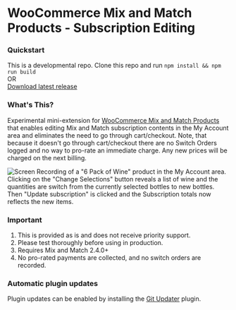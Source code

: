 # WooCommerce Mix and Match Products - Subscription Editing

### Quickstart

This is a developmental repo. Clone this repo and run `npm install && npm run build`   
OR    
[Download latest release](https://github.com/kathyisawesome/wc-mnm-subscription-editing/releases/latest)

### What's This?

Experimental mini-extension for [WooCommerce Mix and Match Products](https://woocommerce.com/products/woocommerce-mix-and-match-products/) that enables editing Mix and Match subscription contents in the My Account area and eliminates the need to go through cart/checkout. Note, that because it doesn't go through cart/checkout there are no Switch Orders logged and no way to pro-rate an immediate charge. Any new prices will be charged on the next billing.

![Screen Recording of a "6 Pack of Wine" product in the My Account area. Clicking on the "Change Selections" button reveals a list of wine and the quantities are switch from the currently selected bottles to new bottles. Then "Update subscription" is clicked and the Subscription totals now reflects the new items.](https://user-images.githubusercontent.com/507025/180282841-add5da9e-8755-4567-b1f0-2c63def08b27.gif)

### Important

1. This is provided as is and does not receive priority support.
2. Please test thoroughly before using in production.
3. Requires Mix and Match 2.4.0+
4. No pro-rated payments are collected, and no switch orders are recorded.

### Automatic plugin updates

Plugin updates can be enabled by installing the [Git Updater](https://git-updater.com/) plugin.
